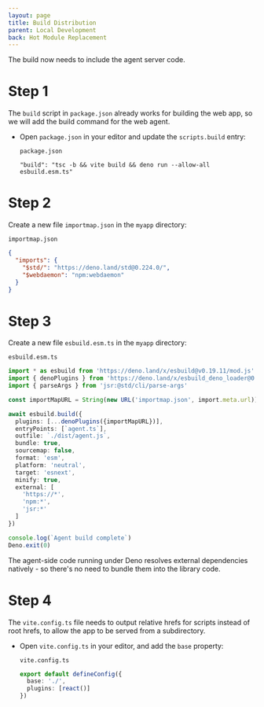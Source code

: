 ```yaml
---
layout: page
title: Build Distribution
parent: Local Development
back: Hot Module Replacement
---
```

The build now needs to include the agent server code.

# Step 1
The `build` script in `package.json` already works for building the web app, so
we will add the build command for the web agent.

- Open `package.json` in your editor and update the `scripts.build` entry:

  `package.json`
  ```
  "build": "tsc -b && vite build && deno run --allow-all esbuild.esm.ts"
  ```

# Step 2
Create a new file `importmap.json` in the `myapp` directory:

`importmap.json`
```json
{
  "imports": {
    "$std/": "https://deno.land/std@0.224.0/",
    "$webdaemon": "npm:webdaemon"
  }
}
```

# Step 3
Create a new file `esbuild.esm.ts` in the `myapp` directory:

`esbuild.esm.ts`
```typescript
import * as esbuild from 'https://deno.land/x/esbuild@v0.19.11/mod.js'
import { denoPlugins } from 'https://deno.land/x/esbuild_deno_loader@0.8.5/mod.ts'
import { parseArgs } from 'jsr:@std/cli/parse-args'

const importMapURL = String(new URL('importmap.json', import.meta.url))

await esbuild.build({
  plugins: [...denoPlugins({importMapURL})],
  entryPoints: [`agent.ts`],
  outfile: `./dist/agent.js`,
  bundle: true,
  sourcemap: false,
  format: 'esm',
  platform: 'neutral',
  target: 'esnext',
  minify: true,
  external: [
    'https://*',
    'npm:*',
    'jsr:*'
  ]
})

console.log(`Agent build complete`)
Deno.exit(0)
```

The agent-side code running under Deno resolves external dependencies
natively - so there's no need to bundle them into the library code.

# Step 4
The `vite.config.ts` file needs to output relative hrefs for scripts instead
of root hrefs, to allow the app to be served from a subdirectory.

- Open `vite.config.ts` in your editor, and add the `base` property:

  `vite.config.ts`
  ```typescript
  export default defineConfig({
    base: './',
    plugins: [react()]
  })
  ```
